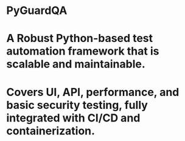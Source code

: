 # PyGuardQA
# A Robust Python-based test automation framework that is scalable and maintainable. 
# Covers UI, API, performance, and basic security testing, fully integrated with CI/CD and containerization.
